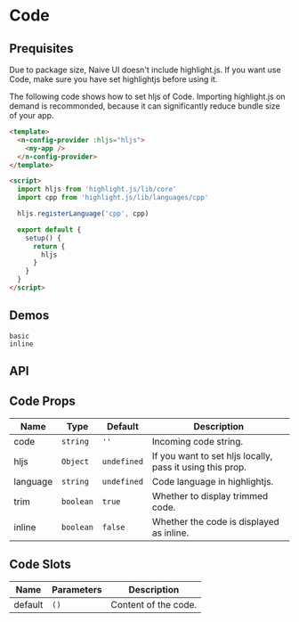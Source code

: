 # Code

## Prequisites

<n-alert title="Note" type="warning" style="margin-bottom: 16px;">
  Due to package size, Naive UI doesn't include highlight.js. If you want use Code, make sure you have set highlightjs before using it.
</n-alert>

The following code shows how to set hljs of Code. Importing highlight.js on demand is recommonded, because it can significantly reduce bundle size of your app.

```html
<template>
  <n-config-provider :hljs="hljs">
    <my-app />
  </n-config-provider>
</template>

<script>
  import hljs from 'highlight.js/lib/core'
  import cpp from 'highlight.js/lib/languages/cpp'

  hljs.registerLanguage('cpp', cpp)

  export default {
    setup() {
      return {
        hljs
      }
    }
  }
</script>
```

## Demos

```demo
basic
inline
```

## API

## Code Props

| Name | Type | Default | Description |
| --- | --- | --- | --- |
| code | `string` | `''` | Incoming code string. |
| hljs | `Object` | `undefined` | If you want to set hljs locally, pass it using this prop. |
| language | `string` | `undefined` | Code language in highlightjs. |
| trim | `boolean` | `true` | Whether to display trimmed code. |
| inline | `boolean` | `false` | Whether the code is displayed as inline. |

## Code Slots

| Name    | Parameters | Description          |
| ------- | ---------- | -------------------- |
| default | `()`       | Content of the code. |
